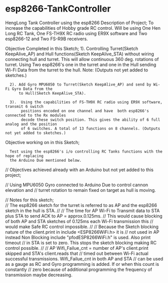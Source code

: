 # esp8266-TankController
HengLong Tank Controller using the esp8266
Description of Project;
      To increase the capabilities of Hobby grade RC control.
      Will be using One Hen Long RC Tank, One FS-TH9X RC radio using ER9X software and Two esp8266-12
      and Two FS-R9B receivers.

  Objective Completed in this Sketch;
      1). Controlling Turret(Sketch KeepAlive_AP) and Hull functions(Sketch KeepAlive_STA) without 
          wiring connecting hull and turret. This will allow continuous 360 deg. rotations of turret. 
          Using Two esp8266's one in the turret and one in the Hull sending Wi-Fi Data from the 
          turret to the hull. Note: (Outputs not yet added to sketches.)

      2). Add Gyro MPU6050 to Turret(Sketch KeepAlive_AP) and send by Wi-Fi Gyro Data from the 
          to Hull(Sketch KeepAlive_STA). 

      3).  Using the capabilities of FS-TH9X RC radio using ER9X software, transmit 6 switch 
           positions encoded on one channel and have  both esp8266's connected to the Rx modules  
           decode these switch position. This gives the ability of 6 full analog and the position  
           of 6 switches. A total of 13 functions on 8 channels. (Outputs not yet added to sketches.)

  Objective working on in this Sketch;

      
      Test using the esp8266's i/o controlling RC Tanks functions with the hope of replacing 
      the Arduino Due mentioned below.

//  Objectives achieved already with an Arduino but not yet added to this project; 

//      Using MPU6050 Gyro connected to Arduino Due to control cannon elevation and 
//      turret rotation to remain fixed on target as hull is moving.


// Notes for this sketch;  
//    The esp8266 sketch for the turret is referred to as AP and the esp8266 sketch in the hull is STA.
// 
//    The time for AP Wi-Fi to Transmit data to STA plus STA to send ACK to AP = approx.0.125ms.
//    This would cause blocking of both AP and STA sketches of 0.125ms each Wi-Fi transmission this
//    would make Safe RC control impossible.
//
//    Because the Sketch blocking nature of the client.print in include <ESP8266WiFi.h> it is 
//    not used in AP instead Non Blocking include "pfodESP8266WiFi.h" is used. Also print timeout
//    in STA is set to zero. This stops the sketch blocking making RC control possible.
//
//    AP Wifi_Failue_cnt = number of AP's client.print skipped and STA's client.reads that 
//    timed out between Wi-Fi actual successful transmissions. Wifi_Failue_cnt in both AP and STA
//    can be used as a gauge as RC and Gyro programming is added. If or when this count is constantly
//    zero because of additional programming the frequency of transmission maybe decreasing.
